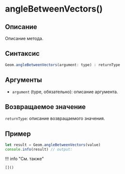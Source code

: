 # angleBetweenVectors()

## Описание
Описание метода.

## Синтаксис
```javascript
Geom.angleBetweenVectors(argument: type) : returnType
```

## Аргументы
- `argument` (type, обязательно): описание аргумента.

## Возвращаемое значение
`returnType`: описание возвращаемого значения.

## Пример
```javascript linenums="1"
let result = Geom.angleBetweenVectors(value)
console.info(result) // output:
```

!!! info "См. также"

    []()


